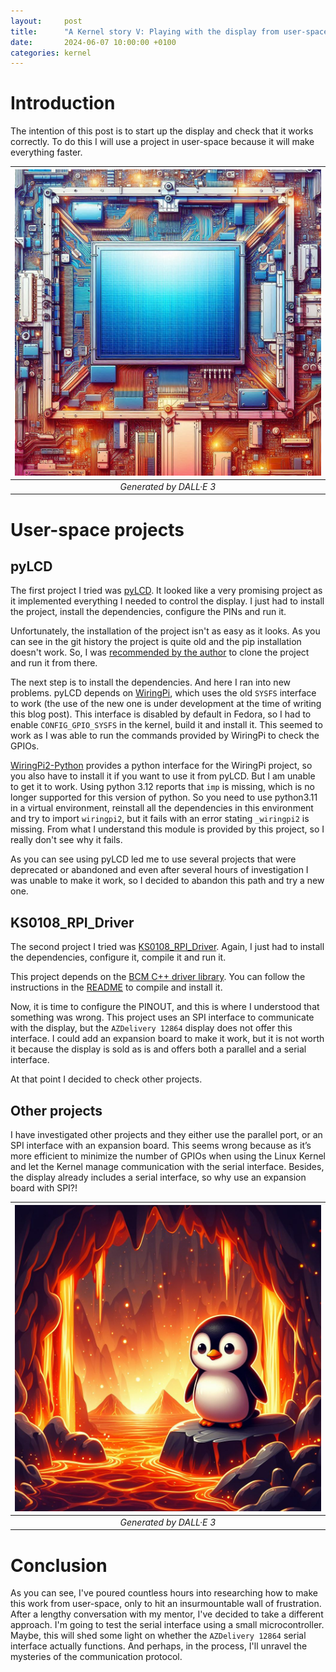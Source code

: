```yaml
---
layout:     post
title:      "A Kernel story V: Playing with the display from user-space"
date:       2024-06-07 10:00:00 +0100
categories: kernel
---
```


# Introduction

The intention of this post is to start up the display and check that it works correctly. To do this I will use a project in user-space because it will make everything faster.

| ![Github Actions](/assets/figures/2024-06-07-Playing_with_the_display_1.jpg) | 
|:--:| 
| *Generated by DALL·E 3* |

# User-space projects

## pyLCD

The first project I tried was [pyLCD](https://github.com/Mezgrman/pyLCD). It looked like a very promising project as it implemented everything I needed to control the display. I just had to install the project, install the dependencies, configure the PINs and run it.

Unfortunately, the installation of the project isn't as easy as it looks. As you can see in the git history the project is quite old and the pip installation doesn't work. So, I was [recommended by the author](https://github.com/CatoLynx/pyLCD/issues/13#issuecomment-2063918499) to clone the project and run it from there.

The next step is to install the dependencies. And here I ran into new problems. pyLCD depends on [WiringPi](https://github.com/WiringPi/WiringPi.git), which uses the old `SYSFS` interface to work (the use of the new one is under development at the time of writing this blog post). This interface is disabled by default in Fedora, so I had to enable `CONFIG_GPIO_SYSFS` in the kernel, build it and install it. This seemed to work as I was able to run the commands provided by WiringPi to check the GPIOs.

[WiringPi2-Python](https://github.com/Gadgetoid/WiringPi2-Python)  provides a python interface for the WiringPi project, so you also have to install it if you want to use it from pyLCD. But I am unable to get it to work. Using python 3.12 reports that `imp` is missing, which is no longer supported for this version of python. So you need to use python3.11 in a virtual environment, reinstall all the dependencies in this environment and try to import `wiringpi2`, but it fails with an error stating `_wiringpi2` is missing. From what I understand this module is provided by this project, so I really don't see why it fails.

As you can see using pyLCD led me to use several projects that were deprecated or abandoned and even after several hours of investigation I was unable to make it work, so I decided to abandon this path and try a new one.

## KS0108_RPI_Driver

The second project I tried was [KS0108_RPI_Driver](https://github.com/leonyuhanov/KS0108_RPI_Driver). Again, I just had to install the dependencies, configure it, compile it and run it.

This project depends on the [BCM C++ driver library](http://www.airspayce.com/mikem/bcm2835/). You can follow the instructions in the [README](https://github.com/leonyuhanov/KS0108_RPI_Driver/blob/main/README.md) to compile and install it.

Now, it is time to configure the PINOUT, and this is where I understood that something was wrong. This project uses an SPI interface to communicate with the display, but the `AZDelivery 12864` display does not offer this interface. I could add an expansion board to make it work, but it is not worth it because the display is sold as is and offers both a parallel and a serial interface.

At that point I decided to check other projects.

## Other projects

I have investigated other projects and they either use the parallel port, or an SPI interface with an expansion board. This seems wrong because as it’s more efficient to minimize the number of GPIOs when using the Linux Kernel and let the Kernel manage communication with the serial interface. Besides, the display already includes a serial interface, so why use an expansion board with SPI?!

| ![Github Actions](/assets/figures/2024-06-07-Playing_with_the_display_2.jpg) | 
|:--:| 
| *Generated by DALL·E 3* |

# Conclusion

As you can see, I've poured countless hours into researching how to make this work from user-space, only to hit an insurmountable wall of frustration. After a lengthy conversation with my mentor, I've decided to take a different approach. I'm going to test the serial interface using a small microcontroller. Maybe, this will shed some light on whether the `AZDelivery 12864` serial interface actually functions. And perhaps, in the process, I'll unravel the mysteries of the communication protocol.